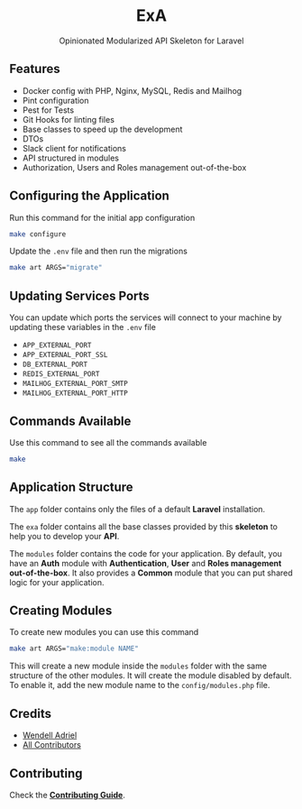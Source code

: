 <div align="center">
    <p>
        <h1>ExA</h1>
        Opinionated Modularized API Skeleton for Laravel
    </p>
</div>

## Features

* Docker config with PHP, Nginx, MySQL, Redis and Mailhog
* Pint configuration
* Pest for Tests
* Git Hooks for linting files
* Base classes to speed up the development
* DTOs
* Slack client for notifications
* API structured in modules
* Authorization, Users and Roles management out-of-the-box

## Configuring the Application

Run this command for the initial app configuration

```bash
make configure
```

Update the `.env` file and then run the migrations

```bash
make art ARGS="migrate"
```

## Updating Services Ports

You can update which ports the services will connect to your machine by updating these variables in the `.env` file

* `APP_EXTERNAL_PORT`
* `APP_EXTERNAL_PORT_SSL`
* `DB_EXTERNAL_PORT`
* `REDIS_EXTERNAL_PORT`
* `MAILHOG_EXTERNAL_PORT_SMTP`
* `MAILHOG_EXTERNAL_PORT_HTTP`

## Commands Available

Use this command to see all the commands available

```bash
make
```

## Application Structure

The `app` folder contains only the files of a default **Laravel** installation.

The `exa` folder contains all the base classes provided by this **skeleton** to help you to develop your **API**.

The `modules` folder contains the code for your application. By default, you have an **Auth** module with **Authentication**,
**User** and **Roles management out-of-the-box**. It also provides a **Common** module that you can put shared logic for
your application.

## Creating Modules

To create new modules you can use this command

```bash
make art ARGS="make:module NAME"
```

This will create a new module inside the `modules` folder with the same structure of the other modules. It will create
the module disabled by default. To enable it, add the new module name to the `config/modules.php` file.

## Credits

- [Wendell Adriel](https://github.com/WendellAdriel)
- [All Contributors](../../contributors)

## Contributing

Check the **[Contributing Guide](CONTRIBUTING.md)**.
